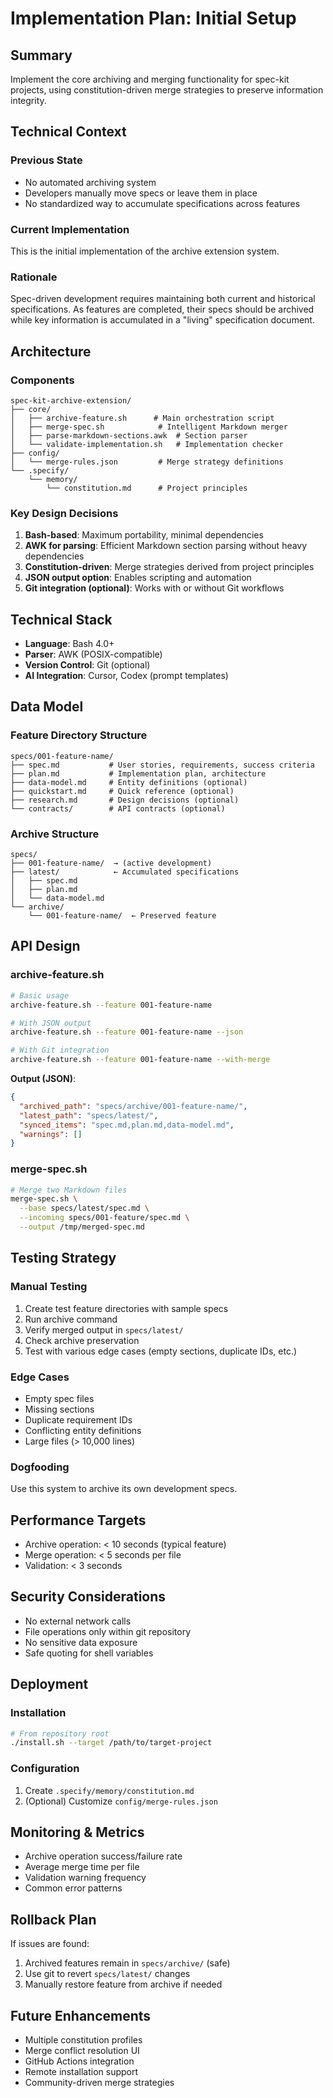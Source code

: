 # Implementation Plan: Initial Setup

## Summary
Implement the core archiving and merging functionality for spec-kit projects, using constitution-driven merge strategies to preserve information integrity.

## Technical Context

### Previous State
- No automated archiving system
- Developers manually move specs or leave them in place
- No standardized way to accumulate specifications across features

### Current Implementation
This is the initial implementation of the archive extension system.

### Rationale
Spec-driven development requires maintaining both current and historical specifications. As features are completed, their specs should be archived while key information is accumulated in a "living" specification document.

## Architecture

### Components

```
spec-kit-archive-extension/
├── core/
│   ├── archive-feature.sh      # Main orchestration script
│   ├── merge-spec.sh            # Intelligent Markdown merger
│   ├── parse-markdown-sections.awk  # Section parser
│   └── validate-implementation.sh   # Implementation checker
├── config/
│   └── merge-rules.json         # Merge strategy definitions
└── .specify/
    └── memory/
        └── constitution.md      # Project principles
```

### Key Design Decisions

1. **Bash-based**: Maximum portability, minimal dependencies
2. **AWK for parsing**: Efficient Markdown section parsing without heavy dependencies
3. **Constitution-driven**: Merge strategies derived from project principles
4. **JSON output option**: Enables scripting and automation
5. **Git integration (optional)**: Works with or without Git workflows

## Technical Stack

- **Language**: Bash 4.0+
- **Parser**: AWK (POSIX-compatible)
- **Version Control**: Git (optional)
- **AI Integration**: Cursor, Codex (prompt templates)

## Data Model

### Feature Directory Structure
```
specs/001-feature-name/
├── spec.md           # User stories, requirements, success criteria
├── plan.md           # Implementation plan, architecture
├── data-model.md     # Entity definitions (optional)
├── quickstart.md     # Quick reference (optional)
├── research.md       # Design decisions (optional)
└── contracts/        # API contracts (optional)
```

### Archive Structure
```
specs/
├── 001-feature-name/  → (active development)
├── latest/            ← Accumulated specifications
│   ├── spec.md
│   ├── plan.md
│   └── data-model.md
└── archive/
    └── 001-feature-name/  ← Preserved feature
```

## API Design

### archive-feature.sh

```bash
# Basic usage
archive-feature.sh --feature 001-feature-name

# With JSON output
archive-feature.sh --feature 001-feature-name --json

# With Git integration
archive-feature.sh --feature 001-feature-name --with-merge
```

**Output (JSON)**:
```json
{
  "archived_path": "specs/archive/001-feature-name/",
  "latest_path": "specs/latest/",
  "synced_items": "spec.md,plan.md,data-model.md",
  "warnings": []
}
```

### merge-spec.sh

```bash
# Merge two Markdown files
merge-spec.sh \
  --base specs/latest/spec.md \
  --incoming specs/001-feature/spec.md \
  --output /tmp/merged-spec.md
```

## Testing Strategy

### Manual Testing
1. Create test feature directories with sample specs
2. Run archive command
3. Verify merged output in `specs/latest/`
4. Check archive preservation
5. Test with various edge cases (empty sections, duplicate IDs, etc.)

### Edge Cases
- Empty spec files
- Missing sections
- Duplicate requirement IDs
- Conflicting entity definitions
- Large files (> 10,000 lines)

### Dogfooding
Use this system to archive its own development specs.

## Performance Targets

- Archive operation: < 10 seconds (typical feature)
- Merge operation: < 5 seconds per file
- Validation: < 3 seconds

## Security Considerations

- No external network calls
- File operations only within git repository
- No sensitive data exposure
- Safe quoting for shell variables

## Deployment

### Installation
```bash
# From repository root
./install.sh --target /path/to/target-project
```

### Configuration
1. Create `.specify/memory/constitution.md`
2. (Optional) Customize `config/merge-rules.json`

## Monitoring & Metrics

- Archive operation success/failure rate
- Average merge time per file
- Validation warning frequency
- Common error patterns

## Rollback Plan

If issues are found:
1. Archived features remain in `specs/archive/` (safe)
2. Use git to revert `specs/latest/` changes
3. Manually restore feature from archive if needed

## Future Enhancements

- Multiple constitution profiles
- Merge conflict resolution UI
- GitHub Actions integration
- Remote installation support
- Community-driven merge strategies

